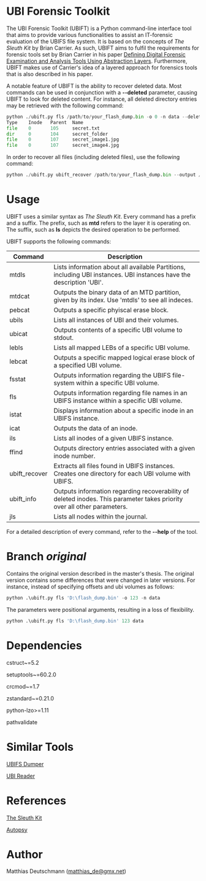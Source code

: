 # UBI Forensic Toolkit

The UBI Forensic Toolkit (UBIFT) is a Python command-line interface tool that aims to provide various functionalities to assist an IT-forensic evaluation of the UBIFS file system. It is based on the concepts of *The Sleuth Kit* by Brian Carrier.
As such, UBIFT aims to fulfil the requirements for forensic tools set by Brian Carrier in his paper [Defining Digital Forensic Examination and Analysis Tools Using Abstraction Layers](https://www.utica.edu/academic/institutes/ecii/publications/articles/A04C3F91-AFBB-FC13-4A2E0F13203BA980.pdf).
Furthermore, UBIFT makes use of Carrier's idea of a layered approach for forensics tools that is also described in his paper.

A notable feature of UBIFT is the ability to recover deleted data. Most commands can be used in conjunction with a **--deleted** parameter, causing UBIFT to look for deleted content. For instance, all deleted directory entries may be retrieved with the following command:

```python
python ./ubift.py fls /path/to/your_flash_dump.bin -o 0 -n data --deleted
Type    Inode   Parent  Name
file    0       105     secret.txt
dir     0       104     secret_folder
file    0       107     secret_image1.jpg
file    0       107     secret_image4.jpg
```

In order to recover all files (including deleted files), use the following command:

```python
python ./ubift.py ubift_recover /path/to/your_flash_dump.bin --output /path/to/output --deleted
```

# Usage

UBIFT uses a similar syntax as *The Sleuth Kit*. Every command has a prefix and a suffix. The prefix, such as **mtd** refers to the layer it is operating on. The suffix, such as **ls** depicts the desired operation to be performed.

UBIFT supports the following commands:

| Command       | Description                                                                                                              |
|---------------|--------------------------------------------------------------------------------------------------------------------------|
| mtdls         | Lists information about all available Partitions, including UBI instances. UBI instances have the description 'UBI'.     |
| mtdcat        | Outputs the binary data of an MTD partition, given by its index. Use 'mtdls' to see all indeces.                         |
| pebcat        | Outputs a specific phyiscal erase block.                                                                                 | 
| ubils         | Lists all instances of UBI and their volumes.                                                                            |
| ubicat        | Outputs contents of a specific UBI volume to stdout.                                                                     |
| lebls         | Lists all mapped LEBs of a specific UBI volume.                                                                          | 
| lebcat        | Outputs a specific mapped logical erase block of a specified UBI volume.                                                 |
| fsstat        | Outputs information regarding the UBIFS file-system within a specific UBI volume.                                        |
| fls           | Outputs information regarding file names in an UBIFS instance within a specific UBI volume.                              | 
| istat         | Displays information about a specific inode in an UBIFS instance.                                                        |
| icat          | Outputs the data of an inode.                                                                                            |
| ils           | Lists all inodes of a given UBIFS instance.                                                                              |
| ffind         | Outputs directory entries associated with a given inode number.                                                          |
| ubift_recover | Extracts all files found in UBIFS instances. Creates one directory for each UBI volume with UBIFS.                       |
| ubift_info    | Outputs information regarding recoverability of deleted inodes. This parameter takes priority over all other parameters. |
| jls           | Lists all nodes within the journal.                                                                                      |

For a detailed description of every command, refer to the **--help** of the tool.

# Branch *original*

Contains the original version described in the master's thesis. The original version contains some differences that were changed in later versions. For instance, instead of specifying offsets and ubi volumes as follows:

```python
python .\ubift.py fls 'D:\flash_dump.bin' -o 123 -n data
```

The parameters were positional arguments, resulting in a loss of flexibility.

```python
python .\ubift.py fls 'D:\flash_dump.bin' 123 data
```

# Dependencies

cstruct~=5.2

setuptools~=60.2.0

crcmod~=1.7

zstandard~=0.21.0

python-lzo>=1.11

pathvalidate

# Similar Tools

[UBIFS Dumper](https://github.com/nlitsme/ubidump)

[UBI Reader](https://github.com/onekey-sec/ubi_reader)

# References

[The Sleuth Kit](https://github.com/sleuthkit/sleuthkit)

[Autopsy](https://www.autopsy.com/)

# Author

Matthias Deutschmann (matthias_de@gmx.net)

